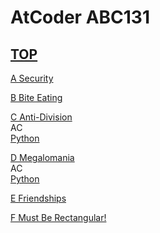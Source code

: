 # AtCoder ABC131  

## [TOP](https://atcoder.jp/contests/abc131)  

[A Security](https://atcoder.jp/contests/abc131/tasks/abc131_a)   

[](https://atcoder.jp/contests/abc131/submissions/)  

[B Bite Eating](https://atcoder.jp/contests/abc131/tasks/abc131_b)   

[](https://atcoder.jp/contests/abc131/submissions/)  

[C Anti-Division](https://atcoder.jp/contests/abc131/tasks/abc131_c)   
AC  
[Python](https://atcoder.jp/contests/abc131/submissions/16064033)  

[D Megalomania](https://atcoder.jp/contests/abc131/tasks/abc131_d)   
AC  
[Python](https://atcoder.jp/contests/abc131/submissions/16400121)  

[E Friendships](https://atcoder.jp/contests/abc131/tasks/abc131_e)   

[](https://atcoder.jp/contests/abc131/submissions/)  

[F Must Be Rectangular!](https://atcoder.jp/contests/abc131/tasks/abc131_f)   

[](https://atcoder.jp/contests/abc131/submissions/)  

